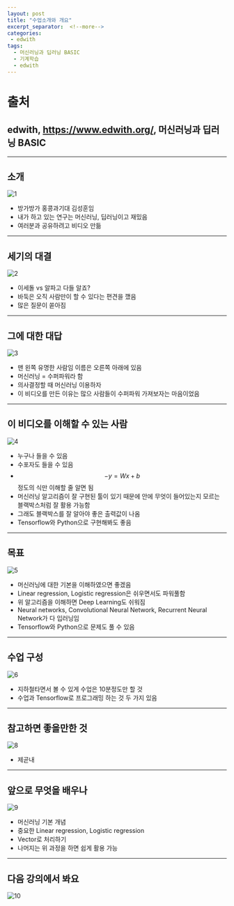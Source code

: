 ```yaml
---
layout: post
title: "수업소개와 개요"
excerpt_separator:  <!--more-->
categories:
 - edwith
tags:
  - 머신러닝과 딥러닝 BASIC
  - 기계학습
  - edwith
---
```


<!--more-->

# 출처

## edwith, <https://www.edwith.org/>, 머신러닝과 딥러닝 BASIC

---

## 소개

![1](https://user-images.githubusercontent.com/28076542/45292562-90f78b80-b530-11e8-8ad5-77fd43ea4bad.PNG)

* 방가방가 홍콩과기대 김성훈임
* 내가 하고 있는 연구는 머신러닝, 딥러닝이고 재밌음
* 여러분과 공유하려고 비디오 만듦

---

## 세기의 대결

![2](https://user-images.githubusercontent.com/28076542/45292563-91902200-b530-11e8-954f-489aaa2991e3.PNG)

* 이세돌 vs 알파고 다들 알죠?
* 바둑은 오직 사람만이 할 수 있다는 편견을 깼음
* 많은 질문이 쏟아짐

---

## 그에 대한 대답

![3](https://user-images.githubusercontent.com/28076542/45292564-91902200-b530-11e8-9a5f-599f6635ae86.PNG)

* 맨 왼쪽 유명한 사람임 이름은 오른쪽 아래에 있음
* 머신러닝 = 수퍼파워라 함
* 의사결정할 때 머신러닝 이용하자
* 이 비디오를 만든 이유는 많으 사람들이 수퍼파워 가져보자는 마음이었음

---

## 이 비디오를 이해할 수 있는 사람

![4](https://user-images.githubusercontent.com/28076542/45292565-91902200-b530-11e8-9108-e4946d6fbe2d.PNG)

* 누구나 들을 수 있음
* 수포자도 들을 수 있음
* $$-y = Wx + b$$ 정도의 식만 이해할 줄 알면 됨
* 머신러닝 알고리즘이 잘 구현된 툴이 있기 때문에 안에 무엇이 들어있는지 모르는 블랙박스처럼 잘 활용 가능함
* 그래도 블랙박스를 잘 알아야 좋은 출력값이 나옴
* Tensorflow와 Python으로 구현해봐도 좋음

---

## 목표

![5](https://user-images.githubusercontent.com/28076542/45292566-91902200-b530-11e8-8a00-906395430c85.PNG)

* 머신러닝에 대한 기본을 이해하였으면 좋겠음
* Linear regression, Logistic regression은 쉬우면서도 파워풀함
* 위 알고리즘을 이해하면 Deep Learning도 쉬워짐
* Neural networks, Convolutional Neural Network, Recurrent Neural Network가 다 입러닝임
* Tensorflow와 Python으로 문제도 풀 수 있음

---

## 수업 구성

![6](https://user-images.githubusercontent.com/28076542/45292567-9228b880-b530-11e8-97da-a3ad99a2cff7.PNG)

* 지하철타면서 볼 수 있게 수업은 10분정도만 할 것
* 수업과 Tensorflow로 프로그래밍 하는 것 두 가지 있음

---

## 참고하면 좋을만한 것

![8](https://user-images.githubusercontent.com/28076542/45292569-9228b880-b530-11e8-902c-80d824a1de1a.PNG)

* 제곧내

---

## 앞으로 무엇을 배우나

![9](https://user-images.githubusercontent.com/28076542/45292572-92c14f00-b530-11e8-8ff0-41400639638b.PNG)

* 머신러닝 기본 개념
* 중요한 Linear regression, Logistic regression
* Vector로 처리하기
* 나머지는 위 과정을 하면 쉽게 활용 가능

---

## 다음 강의에서 봐요

![10](https://user-images.githubusercontent.com/28076542/45292574-92c14f00-b530-11e8-9093-5c4a42c3a961.PNG)